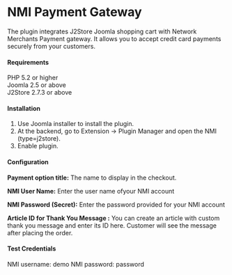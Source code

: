 # NMI Payment Gateway

The plugin integrates J2Store Joomla shopping cart with Network Merchants Payment gateway. It allows you to accept credit card payments securely from your customers.

#### Requirements

PHP 5.2 or higher   
Joomla 2.5 or above  
J2Store 2.7.3 or above  


#### Installation

1. Use Joomla installer to install the plugin.
2. At the backend, go to Extension -> Plugin Manager and open the NMI (type=j2store).
3. Enable plugin.
	

#### Configuration

**Payment option title:** The name to display in the checkout. 

**NMI User Name:** Enter the user name ofyour NMI account

**NMI Password (Secret):**  Enter the password provided for your NMI account

**Article ID for Thank You Message :**
	You can create an article with custom thank you message and enter its ID here. Customer will see the message after placing the order.

#### Test Credentials

NMI username: demo
NMI password: password

